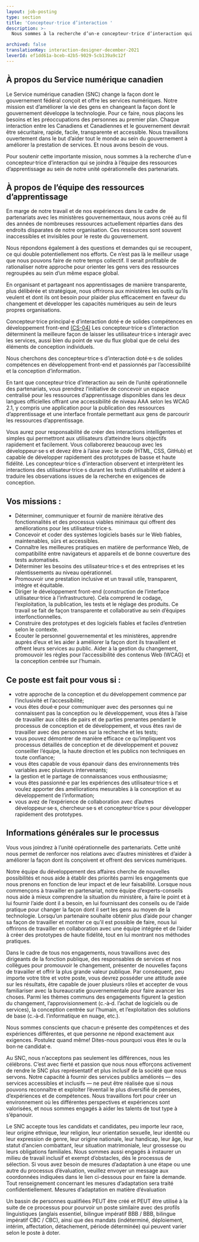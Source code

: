 ```yaml
---
layout: job-posting
type: section
title: 'Concepteur·trice d’interaction '
description: >-
  Nous sommes à la recherche d’un·e concepteur·trice d’interaction qui se joindra à l’équipe des ressources d’apprentissage au sein de notre unité opérationnelle des partenariats. 

archived: false
translationKey: interaction-designer-december-2021
leverId: ef1dd61a-bceb-42b5-9029-5cb139a9c12f
---
```


## À propos du Service numérique canadien

Le Service numérique canadien (SNC) change la façon dont le gouvernement fédéral conçoit et offre les services numériques. Notre mission est d’améliorer la vie des gens en changeant la façon dont le gouvernement développe la technologie. Pour ce faire, nous plaçons les besoins et les préoccupations des personnes au premier plan. Chaque interaction entre les Canadiens et Canadiennes et le gouvernement devrait être sécuritaire, rapide, facile, transparente et accessible. Nous travaillons ouvertement dans le but d’aider tout le monde au sein du gouvernement à améliorer la prestation de services. Et nous avons besoin de vous.

Pour soutenir cette importante mission, nous sommes à la recherche d’un·e concepteur·trice d’interaction qui se joindra à l’équipe des ressources d’apprentissage au sein de notre unité opérationnelle des partenariats.

## À propos de l’équipe des ressources d’apprentissage

En marge de notre travail et de nos expériences dans le cadre de partenariats avec les ministères gouvernementaux, nous avons créé au fil des années de nombreuses ressources actuellement réparties dans des endroits disparates de notre organisation. Ces ressources sont souvent inaccessibles et invisibles pour le reste du gouvernement.

Nous répondons également à des questions et demandes qui se recoupent, ce qui double potentiellement nos efforts. Ce n’est pas là le meilleur usage que nous pouvons faire de notre temps collectif. Il serait profitable de rationaliser notre approche pour orienter les gens vers des ressources regroupées au sein d’un même espace global.

En organisant et partageant nos apprentissages de manière transparente, plus délibérée et stratégique, nous offrirons aux ministères les outils qu’ils veulent et dont ils ont besoin pour plaider plus efficacement en faveur du changement et développer les capacités numériques au sein de leurs propres organisations.

Concepteur·trice principal·e d’interaction doté·e de solides compétences en développement front-end [(CS-04)](https://www.tbs-sct.gc.ca/agreements-conventions/view-visualiser-eng.aspx?id=1#tocxx327633) Les concepteur·trice·s d’interaction déterminent la meilleure façon de laisser les utilisateur·trice·s interagir avec les services, aussi bien du point de vue du flux global que de celui des éléments de conception individuels.

Nous cherchons des concepteur·trice·s d’interaction doté·e·s de solides compétences en développement front-end et passionnés par l’accessibilité et la conception d’information.

En tant que concepteur·trice d’interaction au sein de l’unité opérationnelle des partenariats, vous prendrez l’initiative de concevoir un espace centralisé pour les ressources d’apprentissage disponibles dans les deux langues officielles offrant une accessibilité de niveau AAA selon les WCAG 2.1, y compris une application pour la publication des ressources d’apprentissage et une interface frontale permettant aux gens de parcourir les ressources d’apprentissage.

Vous aurez pour responsabilité de créer des interactions intelligentes et simples qui permettront aux utilisateurs d’atteindre leurs objectifs rapidement et facilement. Vous collaborerez beaucoup avec les développeur·se·s et devez être à l’aise avec le code (HTML, CSS, GitHub) et capable de développer rapidement des prototypes de basse et haute fidélité. Les concepteur·trice·s d’interaction observent et interprètent les interactions des utilisateur·trice·s durant les tests d’utilisabilité et aident à traduire les observations issues de la recherche en exigences de conception.

## Vos missions :

- Déterminer, communiquer et fournir de manière itérative des fonctionnalités et des processus viables minimaux qui offrent des améliorations pour les utilisateur·trice·s.
- Concevoir et coder des systèmes logiciels basés sur le Web fiables, maintenables, sûrs et accessibles.
- Connaître les meilleures pratiques en matière de performance Web, de compatibilité entre navigateurs et appareils et de bonne couverture des tests automatisés.
- Déterminer les besoins des utilisateur·trice·s et des entreprises et les ralentissements au niveau opérationnel.
- Promouvoir une prestation inclusive et un travail utile, transparent, intègre et équitable.
- Diriger le développement front-end (construction de l’interface utilisateur·trice à l’infrastructure). Cela comprend le codage, l’exploitation, la publication, les tests et le réglage des produits. Ce travail se fait de façon transparente et collaborative au sein d’équipes interfonctionnelles.
- Construire des prototypes et des logiciels fiables et faciles d’entretien selon le contexte.
- Écouter le personnel gouvernemental et les ministères, apprendre auprès d’eux et les aider à améliorer la façon dont ils travaillent et offrent leurs services au public. Aider à la gestion du changement, promouvoir les règles pour l’accessibilité des contenus Web (WCAG) et la conception centrée sur l’humain.

## Ce poste est fait pour vous si :

- votre approche de la conception et du développement commence par l’inclusivité et l’accessibilité;
- vous êtes doué·e pour communiquer avec des personnes qui ne connaissent pas la conception ou le développement, vous êtes à l’aise de travailler aux côtés de pairs et de parties prenantes pendant le processus de conception et de développement, et vous êtes ravi de travailler avec des personnes sur la recherche et les tests;
- vous pouvez démontrer de manière efficace ce qu’impliquent vos processus détaillés de conception et de développement et pouvez conseiller l’équipe, la haute direction et les publics non techniques en toute confiance;
- vous êtes capable de vous épanouir dans des environnements très variables avec plusieurs intervenants;
- la gestion et le partage de connaissances vous enthousiasme;
- vous êtes passionné·e par les expériences des utilisateur·trice·s et voulez apporter des améliorations mesurables à la conception et au développement de l’information;
- vous avez de l’expérience de collaboration avec d’autres développeur·se·s, chercheur·se·s et concepteur·trice·s pour développer rapidement des prototypes.

## Informations générales sur le processus

Vous vous joindrez à l’unité opérationnelle des partenariats. Cette unité nous permet de renforcer nos relations avec d’autres ministères et d’aider à améliorer la façon dont ils conçoivent et offrent des services numériques.

Notre équipe du développement des affaires cherche de nouvelles possibilités et nous aide à établir des priorités parmi les engagements que nous prenons en fonction de leur impact et de leur faisabilité. Lorsque nous commençons à travailler en partenariat, notre équipe d’experts-conseils nous aide à mieux comprendre la situation du ministère, à faire le point et à lui fournir l’aide dont il a besoin, en lui fournissant des conseils ou de l’aide pratique pour changer la façon dont il sert les gens au moyen de la technologie. Lorsqu’un partenaire souhaite obtenir plus d’aide pour changer sa façon de travailler et montrer ce qu’il est possible de faire, nous lui offrirons de travailler en collaboration avec une équipe intégrée et de l’aider à créer des prototypes de haute fidélité, tout en lui montrant nos méthodes pratiques.

Dans le cadre de tous nos engagements, nous travaillons avec des dirigeants de la fonction publique, des responsables de services et nos collègues pour promouvoir le changement, présenter de nouvelles façons de travailler et offrir la plus grande valeur publique. Par conséquent, peu importe votre titre et votre poste, vous devrez posséder une attitude axée sur les résultats, être capable de jouer plusieurs rôles et accepter de vous familiariser avec la bureaucratie gouvernementale pour faire avancer les choses. Parmi les thèmes communs des engagements figurent la gestion du changement, l’approvisionnement (c.‑à‑d. l’achat de logiciels ou de services), la conception centrée sur l’humain, et l’exploitation des solutions de base (c.‑à‑d. l’informatique en nuage, etc.).

Nous sommes conscients que chacun·e présente des compétences et des expériences différentes, et que personne ne répond exactement aux exigences. Postulez quand même! Dites-nous pourquoi vous êtes le ou la bon·ne candidat·e.

Au SNC, nous n’acceptons pas seulement les différences, nous les célébrons. C’est avec fierté et passion que nous nous efforçons activement de rendre le SNC plus représentatif et plus inclusif de la société que nous servons. Notre capacité à fournir des services publics améliorés — des services accessibles et inclusifs — ne peut être réalisée que si nous pouvons reconnaître et exploiter l’éventail le plus diversifié de pensées, d’expériences et de compétences. Nous travaillons fort pour créer un environnement où les différentes perspectives et expériences sont valorisées, et nous sommes engagés à aider les talents de tout type à s’épanouir.

Le SNC accepte tous les candidats et candidates, peu importe leur race, leur origine ethnique, leur religion, leur orientation sexuelle, leur identité ou leur expression de genre, leur origine nationale, leur handicap, leur âge, leur statut d’ancien combattant, leur situation matrimoniale, leur grossesse ou leurs obligations familiales. Nous sommes aussi engagés à instaurer un milieu de travail inclusif et exempt d’obstacles, dès le processus de sélection. Si vous avez besoin de mesures d’adaptation à une étape ou une autre du processus d’évaluation, veuillez envoyer un message aux coordonnées indiquées dans le lien ci-dessous pour en faire la demande. Tout renseignement concernant les mesures d’adaptation sera traité confidentiellement. Mesures d’adaptation en matière d’évaluation

Un bassin de personnes qualifiées PEUT être créé et PEUT être utilisé à la suite de ce processus pour pourvoir un poste similaire avec des profils linguistiques (anglais essentiel, bilingue impératif BBB / BBB, bilingue impératif CBC / CBC), ainsi que des mandats (indéterminé, déploiement, intérim, affectation, détachement, période déterminée) qui peuvent varier selon le poste à doter.
